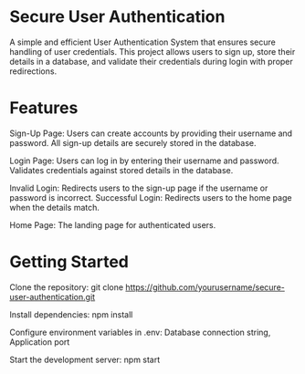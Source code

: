 # Secure User Authentication 

A simple and efficient User Authentication System that ensures secure handling of user credentials. This project allows users to sign up, store their details in a database, and validate their credentials during login with proper redirections.

# Features

Sign-Up Page:
Users can create accounts by providing their username and password.
All sign-up details are securely stored in the database.


Login Page:
Users can log in by entering their username and password.
Validates credentials against stored details in the database.


Invalid Login: Redirects users to the sign-up page if the username or password is incorrect.
Successful Login: Redirects users to the home page when the details match.


Home Page:
The landing page for authenticated users.


# Getting Started

Clone the repository:
git clone https://github.com/yourusername/secure-user-authentication.git  


Install dependencies:
npm install  


Configure environment variables in .env:
Database connection string,
Application port


Start the development server:
npm start  
